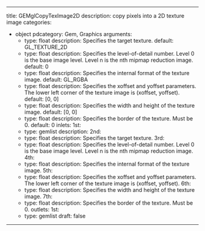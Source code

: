 
---
title: GEMglCopyTexImage2D
description: copy pixels into a 2D texture image
categories:
  - object
pdcategory: Gem, Graphics
arguments:
    - type: float
      description: Specifies the target texture.
      default: GL_TEXTURE_2D
    - type: float
      description: Specifies the level-of-detail number. Level 0 is the base image level. Level n is the nth mipmap reduction image.
      default: 0
    - type: float
      description: Specifies the internal format of the texture image.
      default: GL_RGBA
    - type: float
      description: Specifies the xoffset and yoffset parameters. The lower left corner of the texture image is (xoffset, yoffset).
      default: [0, 0]
    - type: float
      description: Specifies the width and height of the texture image.
      default: [0, 0]
    - type: float
      description: Specifies the border of the texture. Must be 0.
      default: 0
inlets:
  1st:
    - type: gemlist
      description:
  2nd:
    - type: float
      description: Specifies the target texture.
  3rd:
    - type: float
      description: Specifies the level-of-detail number. Level 0 is the base image level. Level n is the nth mipmap reduction image.
  4th:
    - type: float
      description: Specifies the internal format of the texture image.
  5th:
    - type: float
      description: Specifies the xoffset and yoffset parameters. The lower left corner of the texture image is (xoffset, yoffset).
  6th:
    - type: float
      description: Specifies the width and height of the texture image.
  7th:
    - type: float
      description: Specifies the border of the texture. Must be 0.
outlets:
  1st:
    - type: gemlist
draft: false
---

